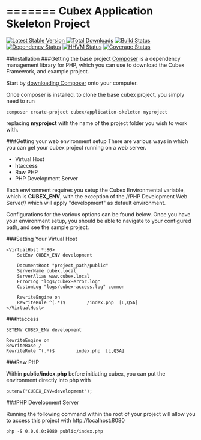 =======
Cubex Application Skeleton Project
========

[![Latest Stable Version](https://poser.pugx.org/cubex/application-skeleton/version.png)](https://packagist.org/packages/cubex/application-skeleton)
[![Total Downloads](https://poser.pugx.org/cubex/application-skeleton/d/total.png)](https://packagist.org/packages/cubex/application-skeleton)
[![Build Status](https://travis-ci.org/cubex/application-skeleton.png)](https://travis-ci.org/cubex/skeleton)
[![Dependency Status](https://www.versioneye.com/php/cubex:application-skeleton/badge.png)](https://www.versioneye.com/php/cubex:application-skeleton)
[![HHVM Status](http://hhvm.h4cc.de/badge/cubex/application-skeleton.png)](http://hhvm.h4cc.de/package/cubex/application-skeleton)
[![Coverage Status](https://coveralls.io/repos/cubex/application-skeleton/badge.png)](https://coveralls.io/r/cubex/application-skeleton)

##Installation
###Getting the base project
[Composer](http://getcomposer.org/) is a dependency management library for PHP, which you can use to download the Cubex Framework, and example project.

Start by [downloading Composer](http://getcomposer.org/download/) onto your computer.

Once composer is installed, to clone the base cubex project, you simply need to run

    composer create-project cubex/application-skeleton myproject
replacing **myproject** with the name of the project folder you wish to work with.

###Getting your web environment setup
There are various ways in which you can get your cubex project running on a web server.

- Virtual Host
- htaccess
- Raw PHP
- PHP Development Server

Each environment requires you setup the Cubex Environmental variable, which is **CUBEX_ENV**, with the exception of the //PHP Development Web Server// which will apply "development" as default environment.

Configurations for the various options can be found below.  Once you have your environment setup, you should be able to navigate to your configured path, and see the sample project.

###Setting Your Virtual Host

    <VirtualHost *:80>
        SetEnv CUBEX_ENV development

        DocumentRoot "project_path/public"
        ServerName cubex.local
        ServerAlias www.cubex.local
        ErrorLog "logs/cubex-error.log"
        CustomLog "logs/cubex-access.log" common

        RewriteEngine on
        RewriteRule ^(.*)$        /index.php  [L,QSA]
    </VirtualHost>

###htaccess

    SETENV CUBEX_ENV development

    RewriteEngine on
    RewriteBase /
    RewriteRule ^(.*)$        index.php  [L,QSA]

###Raw PHP

Within **public/index.php** before initiating cubex, you can put the environment directly into php with

    putenv("CUBEX_ENV=development");

###PHP Development Server

Running the following command within the root of your project will allow you to access this project with http://localhost:8080

    php -S 0.0.0.0:8080 public/index.php


